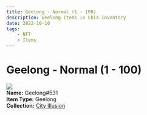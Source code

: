 ```yaml
---
title: Geelong - Normal (1 - 100)
description: Geelong Items in Chia Inventory
date: 2022-10-10
tags:
    - NFT
    - Items
---
```


# Geelong - Normal (1 - 100)
<div class="item_thumbnail">
<img loading="lazy" src="https://juhrh2eipvtzaxb2nd4dnremolhtoeltnghgasek22wjfsul24.arweave.net/TQ8T6Ih9Z5BcOmj4NsSM_cs83EXNpjmBIitasksqL18"><br/>
<div><strong>Name:</strong> Geelong#531</div>
<div><strong>Item Type:</strong> Geelong</div>
<div><strong>Collection:</strong> <a href="https://www.spacescan.io/xch/nft/collection/col1lend2dcn558km4wcwta4xnkfv3xpcmlp9kyt0m909emvfxechlyqdl5ndg">City Illusion</a></div>
</div>

